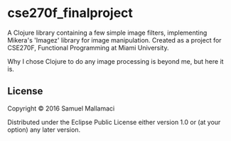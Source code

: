 # cse270f_finalproject

A Clojure library containing a few simple image filters, implementing Mikera's 'Imagez' library for image manipulation.
Created as a project for CSE270F, Functional Programming at Miami University.


Why I chose Clojure to do any image processing is beyond me, but here it is.

## License

Copyright © 2016 Samuel Mallamaci

Distributed under the Eclipse Public License either version 1.0 or (at
your option) any later version.
